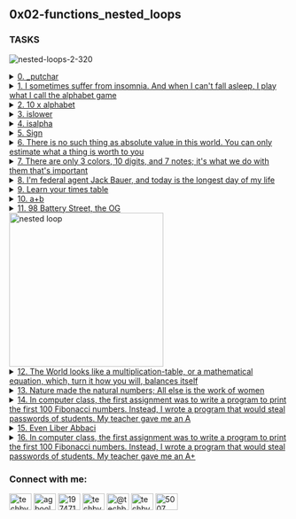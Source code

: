 ## 0x02-functions_nested_loops

### TASKS

![nested-loops-2-320](https://user-images.githubusercontent.com/110563322/190249950-71fe20cf-db93-474f-8d5f-fb548c03dc1f.jpeg)

<details>
<summary><a href="./0-putchar.c">0. _putchar</a></summary><br>

Write a program that prints Holberton, followed by a new line.

* The program should return 0

</details>

<details>
<summary><a href="./1-alphabet.c">1. I sometimes suffer from insomnia. And when I can't fall asleep, I play what I call the alphabet game</a></summary><br>

Write a function that prints the alphabet, in lowercase, followed by a new line.

* Prototype: void print_alphabet(void);
* You can only use _putchar twice in your code

</details>

<details>
<summary><a href="./2-print_alphabet_x10.c">2. 10 x alphabet</a></summary><br>

Write a function that prints 10 times the alphabet, in lowercase,
followed by a new line.

* Prototype: void print_alphabet_x10(void);
* You can only use _putchar twice in your code


</details>

<details>
<summary><a href="./3-islower.c">3. islower</a></summary><br>

Write a function that checks for lowercase character.

* Prototype: int _islower(int c);
* Returns 1 if c is lowercase
* Returns 0 otherwise

</details>

<details>
<summary><a href="./4-isalpha.c">4. isalpha</a></summary><br>

Write a function that checks for alphabetic character.

* Prototype: int _isalpha(int c);
* Returns 1 if c is a letter, lowercase or uppercase
* Returns 0 otherwise

</details>

<details>
<summary><a href="./5-sign.c">5. Sign</a></summary><br>

Write a function that prints the sign of a number.

* Prototype: int print_sign(int n);
* Returns 1 and prints + if n is greater than zero
* Returns 0 and prints 0 if n is zero
* Returns -1 and prints - if n is less than zero

</details>

<details>
<summary><a href="./6-abs.c">6. There is no such thing as absolute value in this world. You can only estimate what a thing is worth to you</a></summary><br>

Write a function that computes the absolute value of an integer.

* Prototype: int _abs(int);

</details>

<details>
<summary><a href="./"7-print_last_digit.c>7. There are only 3 colors, 10 digits, and 7 notes; it's what we do with them that's important</a></summary><br>

Write a function that prints the last digit of a number.

* Prototype: int print_last_digit(int);
* Returns the value of the last digit

</details>

<details>
<summary><a href="./8-24_hours.c">8. I'm federal agent Jack Bauer, and today is the longest day of my life</a></summary><br>

Write a function that prints every minute of the day of Jack Bauer,

* starting from 00:00 to 23:59.
* Prototype: void jack_bauer(void);

</details>

<details>
<summary><a href="./9-times_table.c">9. Learn your times table</a></summary><br>

Write a function that prints the 9 times table, starting with 0.

* Prototype: void times_table(void);
</details>

<details>
<summary><a href="./10-add.c">10. a+b</a></summary><br>

Write a function that adds two integers and returns the result.

* Prototype: int add(int, int);
</details>

<details>
<summary><a href="./11-print_to_98.c">11. 98 Battery Street, the OG</a></summary><br>

Write a function that prints all natural numbers from n to 98, followed by a
new line.

* Prototype: void print_to_98(int n);
* Numbers must be separated by a comma, followed by a space
* Numbers should be printed in order
* The first printed number should be the number passed to your function
* The last printed number should be 98
* You are allowed to use the standard library

</details>

<img width="278" alt="nested loop" src="https://user-images.githubusercontent.com/110563322/190249960-8081858d-911e-4923-8682-2f46cc9a3c92.png">

<details>
<summary><a href="./100-times_table.c">12. The World looks like a multiplication-table, or a mathematical equation, which, turn it how you will, balances itself</a></summary><br>

Write a function that prints the n times table, starting with 0.

* Prototype: void print_times_table(int n); 
* If n is greater than 15 or less than 0 the function should not print anything 

</details>

<details>
<summary><a href="./101-natural.c">13. Nature made the natural numbers; All else is the work of women</a></summary><br>

If we list all the natural numbers below 10 that are multiples of 3 or 5, we get
3, 5, 6 and 9. The sum of these multiples is 23. Write a program that computes
and prints the sum of all the multiples of 3 or 5 below 1024 (excluded),
followed by a new line.

* You are allowed to use the standard library

</details>

<details>
<summary><a href="./102-fibonacci.c">14. In computer class, the first assignment was to write a program to print the first 100 Fibonacci numbers. Instead, I wrote a program that would steal passwords of students. My teacher gave me an A</a></summary><br>

Write a program that prints the first 50 Fibonacci numbers, starting with 1 and 2, followed by a new line.

* The numbers must be separated by comma, followed by a space ,
* You are allowed to use the standard library


</details>

<details>
<summary><a href="./103-fibonacci.c">15. Even Liber Abbaci</a></summary><br>

Each new term in the Fibonacci sequence is generated by adding the previous two
terms. By starting with 1 and 2, the first 10 terms will be: 1, 2, 3, 5, 8, 13,
21, 34, 55, 89. By considering the terms in the Fibonacci sequence whose values
do not exceed 4,000,000, write a program that finds and prints the sum of the
even-valued terms, followed by a new line.

* You are allowed to use the standard library

</details>

<details>
<summary><a href="./104-fibonacci.c">16. In computer class, the first assignment was to write a program to print the first 100 Fibonacci numbers. Instead, I wrote a program that would steal passwords of students. My teacher gave me an A+</a></summary><br>

Write a program that finds and prints the first 98 Fibonacci numbers,
starting with 1 and 2, followed by a new line.


* The numbers should be separated by comma, followed by a space ,
* You are allowed to use the standard library
* You are not allowed to use any other library (You can’t use GMP etc…)
* You are not allowed to use long long, malloc, pointers, arrays/tables, or structures
* You are not allowed to hard code any Fibonacci number (except for 1 and 2)

</details>


<h3 align="left">Connect with me:</h3>
<p align="left">
<a href="https://twitter.com/techbydami" target="blank"><img align="center" src="https://raw.githubusercontent.com/rahuldkjain/github-profile-readme-generator/master/src/images/icons/Social/twitter.svg" alt="techbydami" height="30" width="40" /></a>
<a href="https://linkedin.com/in/agboola-olawale-damilola-7b2132246" target="blank"><img align="center" src="https://raw.githubusercontent.com/rahuldkjain/github-profile-readme-generator/master/src/images/icons/Social/linked-in-alt.svg" alt="agboola-olawale-damilola-7b2132246" height="30" width="40" /></a>
<a href="https://stackoverflow.com/users/19747131" target="blank"><img align="center" src="https://raw.githubusercontent.com/rahuldkjain/github-profile-readme-generator/master/src/images/icons/Social/stack-overflow.svg" alt="19747131" height="30" width="40" /></a>
<a href="https://instagram.com/techbydami" target="blank"><img align="center" src="https://raw.githubusercontent.com/rahuldkjain/github-profile-readme-generator/master/src/images/icons/Social/instagram.svg" alt="techbydami" height="30" width="40" /></a>
<a href="https://hashnode.com/@techbydami" target="blank"><img align="center" src="https://raw.githubusercontent.com/rahuldkjain/github-profile-readme-generator/master/src/images/icons/Social/hashnode.svg" alt="@techbydami" height="30" width="40" /></a>
<a href="https://www.youtube.com/c/techbydami" target="blank"><img align="center" src="https://raw.githubusercontent.com/rahuldkjain/github-profile-readme-generator/master/src/images/icons/Social/youtube.svg" alt="techbydami" height="30" width="40" /></a>
<a href="https://discord.gg/5007" target="blank"><img align="center" src="https://raw.githubusercontent.com/rahuldkjain/github-profile-readme-generator/master/src/images/icons/Social/discord.svg" alt="5007" height="30" width="40" /></a>
</p>
